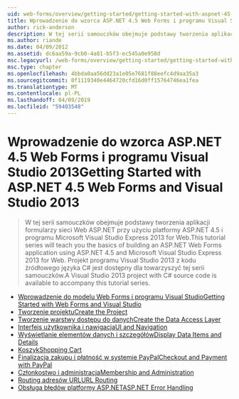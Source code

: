 ```yaml
---
uid: web-forms/overview/getting-started/getting-started-with-aspnet-45-web-forms/index
title: Wprowadzenie do wzorca ASP.NET 4.5 Web Forms i programu Visual Studio 2013 | Dokumentacja firmy Microsoft
author: rick-anderson
description: W tej serii samouczków obejmuje podstawy tworzenia aplikacji formularzy sieci Web ASP.NET przy użyciu platformy ASP.NET 4.5 i programu Visual Studio 2013 Express for Web. Integrujące...
ms.author: riande
ms.date: 04/09/2012
ms.assetid: dc6aa59a-9cb0-4a81-b5f3-ec545a0e958d
msc.legacyurl: /web-forms/overview/getting-started/getting-started-with-aspnet-45-web-forms
msc.type: chapter
ms.openlocfilehash: 4bbda0aa56dd23a1e05e7681f88eefc4d9aa35a3
ms.sourcegitcommit: 0f1119340e4464720cfd16d0ff15764746ea1fea
ms.translationtype: MT
ms.contentlocale: pl-PL
ms.lasthandoff: 04/09/2019
ms.locfileid: "59403548"
---
```

# <a name="getting-started-with-aspnet-45-web-forms-and-visual-studio-2013"></a><span data-ttu-id="66631-104">Wprowadzenie do wzorca ASP.NET 4.5 Web Forms i programu Visual Studio 2013</span><span class="sxs-lookup"><span data-stu-id="66631-104">Getting Started with ASP.NET 4.5 Web Forms and Visual Studio 2013</span></span>

> <span data-ttu-id="66631-105">W tej serii samouczków obejmuje podstawy tworzenia aplikacji formularzy sieci Web ASP.NET przy użyciu platformy ASP.NET 4.5 i programu Microsoft Visual Studio Express 2013 for Web.</span><span class="sxs-lookup"><span data-stu-id="66631-105">This tutorial series will teach you the basics of building an ASP.NET Web Forms application using ASP.NET 4.5 and Microsoft Visual Studio Express 2013 for Web.</span></span> <span data-ttu-id="66631-106">Projekt programu Visual Studio 2013 z kodu źródłowego języka C# jest dostępny dla towarzyszyć tej serii samouczków.</span><span class="sxs-lookup"><span data-stu-id="66631-106">A Visual Studio 2013 project with C# source code is available to accompany this tutorial series.</span></span>


- [<span data-ttu-id="66631-107">Wprowadzenie do modelu Web Forms i programu Visual Studio</span><span class="sxs-lookup"><span data-stu-id="66631-107">Getting Started with Web Forms and Visual Studio</span></span>](introduction-and-overview.md)
- [<span data-ttu-id="66631-108">Tworzenie projektu</span><span class="sxs-lookup"><span data-stu-id="66631-108">Create the Project</span></span>](create-the-project.md)
- [<span data-ttu-id="66631-109">Tworzenie warstwy dostępu do danych</span><span class="sxs-lookup"><span data-stu-id="66631-109">Create the Data Access Layer</span></span>](create_the_data_access_layer.md)
- [<span data-ttu-id="66631-110">Interfejs użytkownika i nawigacja</span><span class="sxs-lookup"><span data-stu-id="66631-110">UI and Navigation</span></span>](ui_and_navigation.md)
- [<span data-ttu-id="66631-111">Wyświetlanie elementów danych i szczegółów</span><span class="sxs-lookup"><span data-stu-id="66631-111">Display Data Items and Details</span></span>](display_data_items_and_details.md)
- [<span data-ttu-id="66631-112">Koszyk</span><span class="sxs-lookup"><span data-stu-id="66631-112">Shopping Cart</span></span>](shopping-cart.md)
- [<span data-ttu-id="66631-113">Finalizacja zakupu i płatność w systemie PayPal</span><span class="sxs-lookup"><span data-stu-id="66631-113">Checkout and Payment with PayPal</span></span>](checkout-and-payment-with-paypal.md)
- [<span data-ttu-id="66631-114">Członkostwo i administracja</span><span class="sxs-lookup"><span data-stu-id="66631-114">Membership and Administration</span></span>](membership-and-administration.md)
- [<span data-ttu-id="66631-115">Routing adresów URL</span><span class="sxs-lookup"><span data-stu-id="66631-115">URL Routing</span></span>](url-routing.md)
- [<span data-ttu-id="66631-116">Obsługa błędów platformy ASP.NET</span><span class="sxs-lookup"><span data-stu-id="66631-116">ASP.NET Error Handling</span></span>](aspnet-error-handling.md)
